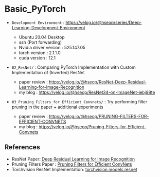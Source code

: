 # Basic_PyTorch

* `Development Environment` : https://velog.io/@hseop/series/Deep-Learning-Development-Environment
   * Ubuntu 20.04 Desktop
   * ssh (Port forwarding)
   * Nvidia driver version : 525.147.05
   * torch version : 2.1.1.0
   * cuda version : 12.1
   
* `02_ResNet/` : Comparing PyTorch Implementation with Custom Implementation of (Inverted) ResNet
   * paper review : https://velog.io/@hseop/ResNet-Deep-Residual-Learning-for-Image-Recognition
   * my blog : https://velog.io/@hseop/ResNet34-on-ImageNet-iebj98te

* `03_Pruning_Filters_for_Efficient_Convnets/` : Try performing filter pruning in the paper + additional experiments
   * paper review : https://velog.io/@hseop/PRUNING-FILTERS-FOR-EFFICIENT-CONVNETS
   * my blog : https://velog.io/@hseop/Pruning-Filters-for-Efficient-Convnets

## References
- ResNet Paper: [Deep Residual Learning for Image Recognition](https://arxiv.org/abs/1512.03385)
- Pruning Filters Paper : [Pruning Filters for Efficient ConvNets](https://arxiv.org/abs/1608.08710)
- Torchvision ResNet Implementation: [torchvision.models.resnet](https://github.com/pytorch/vision/blob/6640e494c5b24be52c0008d46147637117221091/torchvision/models/resnet.py#L75)
